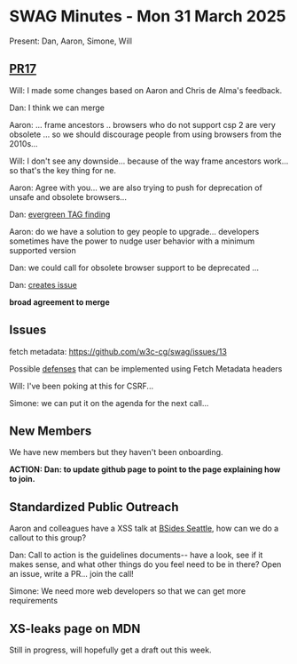 # SWAG Minutes - Mon 31 March 2025

Present: Dan, Aaron, Simone, Will

## [PR17](https://github.com/w3c-cg/swag/pull/17)

Will: I made some changes based on Aaron and Chris de Alma's feedback.

Dan: I think we can merge

Aaron: ... frame ancestors .. browsers who do not support csp 2 are very obsolete ... so we should discourage people from using browsers from the 2010s...

Will: I don't see any downside... because of the way frame ancestors work... so that's the key thing for ne.

Aaron: Agree with you... we are also trying to push for deprecation of unsafe and obsolete browsers... 

Dan: [evergreen TAG finding](https://www.w3.org/2001/tag/doc/evergreen-web/)

Aaron: do we have a solution to gey people to upgrade... developers sometimes have the power to nudge user behavior with a minimum supported version

Dan: we could call for obsolete browser support to be deprecated ...

Dan: [creates issue](https://github.com/w3c-cg/swag/issues/20)

**broad agreement to merge**

## Issues

fetch metadata: https://github.com/w3c-cg/swag/issues/13

Possible [defenses](https://xsleaks.dev/docs/defenses/isolation-policies/) that can be implemented using Fetch Metadata headers

Will: I've been poking at this for CSRF... 

Simone: we can put it on the agenda for the next call...

## New Members

We have new members but they haven't been onboarding.

**ACTION: Dan: to update github page to point to the page explaining how to join.**

## Standardized Public Outreach

Aaron and colleagues have a XSS talk at [BSides Seattle](https://www.bsidesseattle.com/), how can we do a callout to this group?

Dan: Call to action is the guidelines documents-- have a look, see if it makes sense, and what other things do you feel need to be in there? Open an issue, write a PR... join the call!

Simone: We need more web developers so that we can get more requirements

## XS-leaks page on MDN

Still in progress, will hopefully get a draft out this week.


